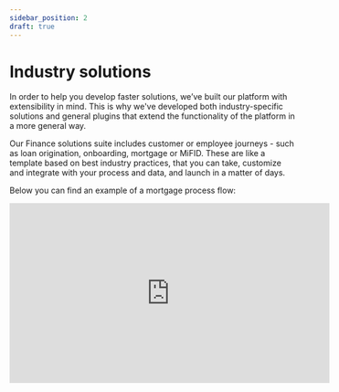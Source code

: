 ```yaml
---
sidebar_position: 2
draft: true
---
```


# Industry solutions

In order to help you develop faster solutions, we’ve built our platform with extensibility in mind. This is why we've developed both industry-specific solutions and general plugins that extend the functionality of the platform in a more general way.

Our Finance solutions suite includes customer or employee journeys - such as loan origination, onboarding, mortgage or MiFID. These are like a template based on best industry practices, that you can take, customize and integrate with your process and data, and launch in a matter of days.

Below you can find an example of a mortgage process flow:

<iframe width="560" height="315" src="https://www.youtube.com/embed/R03kuDXk72Q" title="YouTube video player" frameborder="0" allow="accelerometer; autoplay; clipboard-write; encrypted-media; gyroscope; picture-in-picture" allowfullscreen></iframe>
